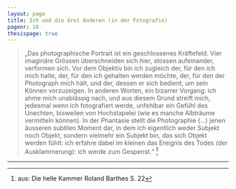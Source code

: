 ```yaml
---
layout: page
title: Ich und die drei Anderen (in der Fotografie)
pagenr: 18
thesispage: true
---
```


>„Das photographische Portrait ist ein geschlossenes Kräftefeld. Vier imaginäre Grössen überschneiden sich hier, stossen aufeinander, verformen sich. Vor dem Objektiv bin ich zugleich der, für den ich mich halte, der, für den ich gehalten werden möchte, der, für den der Photograph mich hält, und der, dessen er sich bedient, um sein Können vorzuzeigen. In anderen Worten, ein bizarrer Vorgang: ich ahme mich unablässig nach, und aus diesem Grund streift mich, jedesmal wenn ich fotografiert werde, unfehlbar ein Gefühl des Unechten, bisweilen von Hochstapelei (wie es manche Albträume vermitteln können). In der Phantasie stellt die Photographie (...) jenen äusseren subtilen Moment dar, in dem ich eigentlich weder Subjekt noch Objekt, sondern vielmehr ein Subjekt bin, das sich Objekt werden fühlt: ich erfahre dabei im kleinen das Ereignis des Todes (der Ausklammerung): ich werde zum Gespenst.“ [^13]

---

[^13]: aus: Die helle Kammer Roland Barthes S. 22
